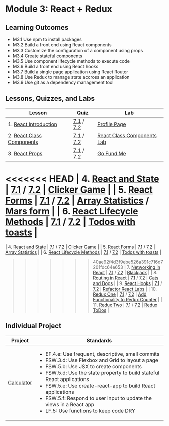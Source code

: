 # Module 3: React + Redux

## Learning Outcomes

- M3.1	Use npm to install packages
- M3.2	Build a front end using React components
- M3.3	Customize the configuration of a component using props
- M3.4	Create stateful components
- M3.5	Use component lifecycle methods to execute code 
- M3.6	Build a front end using React hooks
- M3.7	Build a single page application using React Router
- M3.8	Use Redux to manage state accross an application
- M3.9	Use git as a dependency management tool

## Lessons, Quizzes, and Labs

| Lesson | Quiz | Lab |
| --- | --- | --- |
| 1. [React Introduction](https://github.com/joinpursuit/Pursuit-Core-Web/tree/master/react/react_intro) | [7.1](https://canvas.instructure.com/courses/2124167/quizzes/6186436) / [7.2](https://canvas.instructure.com/courses/2447044/quizzes/6485200) | [Profile Page](https://github.com/joinpursuit/Pursuit-Core-Web-React-Introduction-Lab) |
| 2. [React Class Components](https://github.com/joinpursuit/Pursuit-Core-Web/blob/master/react/react_classes/README.md) | [7.1](https://canvas.instructure.com/courses/2124167/quizzes/6186431) / [7.2](https://canvas.instructure.com/courses/2447044/modules/items/44559516) | [React Class Components Lab](https://github.com/joinpursuit/Pursuit-Core-Web-React-Class-Components-Lab) |
| 3. [React Props](https://github.com/joinpursuit/Pursuit-Core-Web/tree/master/react/props_and_component_structure) | [7.1](https://canvas.instructure.com/courses/2124167/quizzes/6186471) / [7.2](https://canvas.instructure.com/courses/2447044/modules/items/44559517) | [Go Fund Me](https://github.com/joinpursuit/Pursuit-Core-Web-Props-Lab-Tested) |
<<<<<<< HEAD
| 4. [React and State](https://github.com/joinpursuit/Pursuit-Core-Web/tree/master/react/react_state_events/README.md) | [7.1](https://canvas.instructure.com/courses/2124167/quizzes/6186448) / [7.2](https://canvas.instructure.com/courses/2447044/modules/items/44559518) | [Clicker Game](https://github.com/joinpursuit/Pursuit-Core-Web-React-State-Lab-Tested) |
| 5. [React Forms](https://github.com/joinpursuit/Pursuit-Core-Web/tree/master/react/react_forms) | [7.1](https://canvas.instructure.com/courses/2124167/quizzes/6186444) / [7.2](https://canvas.instructure.com/courses/2447044/modules/items/44559519) | [Array Statistics](https://github.com/joinpursuit/Pursuit-Core-Web-React-Forms-Lab) / [Mars form](https://github.com/joinpursuit/Pursuit-Core-Web-Mars-Form-Lab) |
| 6. [React Lifecycle Methods](https://github.com/joinpursuit/Pursuit-Core-Web/tree/master/react/react_lifecycle_methods) | [7.1](https://canvas.instructure.com/courses/2124167/quizzes/6186459) / [7.2](https://canvas.instructure.com/courses/2447044/modules/items/44559520) | [Todos with toasts](https://github.com/joinpursuit/Pursuit-Core-Web-React-Lifecycles-Lab/tree/master) |
=======
| 4. [React and State](https://github.com/joinpursuit/Pursuit-Core-Web/tree/master/react/react_events/README.md) | [7.1](https://canvas.instructure.com/courses/2124167/quizzes/6186448) / [7.2](https://canvas.instructure.com/courses/2447044/modules/items/44559518) | [Clicker Game](https://github.com/joinpursuit/Pursuit-Core-Web-React-State-Lab-Tested) |
| 5. [React Forms](https://github.com/joinpursuit/Pursuit-Core-Web/tree/master/react/react_forms) | [7.1](https://canvas.instructure.com/courses/2124167/quizzes/6186444) / [7.2](https://canvas.instructure.com/courses/2447044/modules/items/44559519) | [Array Statistics](https://github.com/joinpursuit/Pursuit-Core-Web-React-Forms-Lab-Tested) |
| 6. [React Lifecycle Methods](https://github.com/joinpursuit/Pursuit-Core-Web/tree/master/react/react_lifecycle_methods) | [7.1](https://canvas.instructure.com/courses/2124167/quizzes/6186459) / [7.2](https://canvas.instructure.com/courses/2447044/modules/items/44559520) | [Todos with toasts](https://github.com/joinpursuit/Pursuit-Core-Web-React-Lifecycles-Lab-Tested) |
>>>>>>> 40ae92f4d3f9ebe526a391c716d7201fdc64e653
| 7. [Networking in React](https://github.com/joinpursuit/Pursuit-Core-Web/tree/master/react/react_networking) | [7.1](https://canvas.instructure.com/courses/2124167/quizzes/6186467) / [7.2](https://canvas.instructure.com/courses/2447044/modules/items/44559521) | [Blackjack](https://github.com/joinpursuit/Pursuit-Core-Web-React-Networking-Lab) |
| 8. [Routing in React](https://github.com/joinpursuit/Pursuit-Core-Web/tree/master/react/react_routing) | [7.1](https://canvas.instructure.com/courses/2124167/quizzes/6186445) / [7.2](https://canvas.instructure.com/courses/2447044/modules/items/44559522) | [Cats and Dogs](https://github.com/joinpursuit/Pursuit-Core-Web-React-Routing-Lab/blob/master/README.md) |
| 9. [React Hooks](https://github.com/joinpursuit/Pursuit-Core-Web/blob/master/react_2/react_hooks/README.md) | [7.1](https://canvas.instructure.com/courses/2124167/quizzes/7316005) / [7.2](https://canvas.instructure.com/courses/2447044/modules/items/44559523) | [Refactor React Labs](https://github.com/joinpursuit/Pursuit-Core-Web-React-Hooks-Lab/blob/master/README.md) |
| 10. [Redux One](https://github.com/joinpursuit/Pursuit-Core-Web/blob/master/react_2/redux_1/README.md) | [7.1](https://canvas.instructure.com/courses/2124167/quizzes/7316006) / [7.2](https://canvas.instructure.com/courses/2447044/modules/items/44559524) | [Add Functionality to Redux Counter](https://github.com/joinpursuit/FSW-Redux-One-Lab) |
| 11. [Redux Two](https://github.com/joinpursuit/Pursuit-Core-Web/blob/master/react_2/redux_2/README.md) | [7.1](https://canvas.instructure.com/courses/2124167/quizzes/7316011) / [7.2](https://canvas.instructure.com/courses/2447044/modules/items/44559525) | [Redux ToDos](https://github.com/joinpursuit/FSW-Redux-Two-Lab) |



## Individual Project

| Project | Standards |
| --- | --- |
| [Calculator](https://github.com/joinpursuit/FSW-React-Calculator) | <ul><li>EF.4.e: Use frequent, descriptive, small commits</li><li>FSW.3.d: Use Flexbox and Grid to layout a page</li><li>FSW.5.b: Use JSX to create components</li><li>FSW.5.d: Use the state property to build stateful React applications</li><li>FSW.5.e: Use create-react-app to build React applications</li><li>FSW.5.f: Respond to user input to update the views in a React app</li><li>LF.5: Use functions to keep code DRY</li></ul> |
